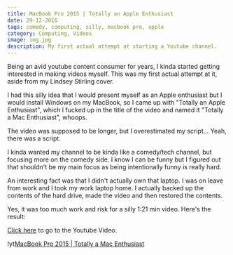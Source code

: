 ```yaml
---
title: MacBook Pro 2015 | Totally an Apple Enthusiast
date: 29-12-2016
tags: comedy, computing, silly, macbook pro, apple
category: Computing, Videos
image: img.jpg
description: My first actual attempt at starting a Youtube channel.
---
```


Being an avid youtube content consumer for years, I kinda started getting interested in making videos myself. This was my first actual attempt at it, aside from my Lindsey Stirling cover.

I had this silly idea that I would present myself as an Apple enthusiast but I would install Windows on my MacBook, so I came up with "Totally an Apple Enthusiast", which I fucked up in the title of the video and named it "Totally a Mac Enthusiast", whoops.

The video was supposed to be longer, but I overestimated my script... Yeah, there was a script.

I kinda wanted my channel to be kinda like a comedy/tech channel, but focusing more on the comedy side. I know I can be funny but I figured out that shouldn't be my main focus as being intentionally funny is really hard.

An interesting fact was that I didn't actually own that laptop. I was on leave from work and I took my work laptop home. I actually backed up the contents of the hard drive, made the video and then restored the contents.

Yes, it was too much work and risk for a silly 1:21 min video. Here's the result:

[Click here](https://www.youtube.com/watch?v=mVp2DUCyjoQ) to go to the Youtube Video.

!yt[MacBook Pro 2015 | Totally a Mac Enthusiast](https://www.youtube.com/watch?v=mVp2DUCyjoQ)
